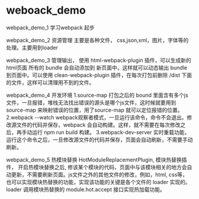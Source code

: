 # weboack_demo

 webpack_demo_1 学习webpack 起步

webpack_demo_2 资源管理 主要是各种文件， css,json,xml，图片，字体等的处理。主要用到loader

webpack_demo_3 管理输出， 使用 html-webpack-plugin 插件，可以生成新的html页面 所有的 bundle 会自动添加到 新页面中，这样就可以动态输出
bundle 到页面中。可以使用 clean-webpack-plugin 插件，在每次打包前删除 /dist 下面的文件，这样可以清理用不到的文件。

webpack_demo_4 开发环境
  1.source-map 打包之后的 bound 里面含有多个js文件，一旦报错，堆栈无法找出错误的源头是哪个js文件，这时候就要用到 source-map 来映射错误的位置，用了source-map 就可以定位报错的位置。
  2.webpack --watch webpack观察者模式，一旦运行该命令，命令不会退出。修改源文件的代码并保存，webpack 会自动构建。这样，就不需要在每次修改之后，再手动运行 npm run build 构建。
  3.webpack-dev-server 实时重载功能，运行这个命令之后，一旦修改源文件的代码并保存，页面会自动刷新，不需要手动刷新。
  
webpack_demo_5 热模块替换  HotModuleReplacementPlugin, 模块热替换插件， 开启热模块替换之后, 修该某个模块的代码，页面中与该模块相关的地方会自动更新，不需要刷新页面。js文件之外的其他文件的修改，例如，html, css等，也可以实现模块热替换的功能，实现该功能的关键是各个文件的 loader 实现的。loader 调用模块热替换的 module.hot.accept 接口实现热加载功能。
